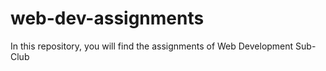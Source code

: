 # web-dev-assignments
In this repository, you will find the assignments of Web Development Sub-Club
